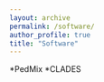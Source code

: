 ```yaml
---
layout: archive
permalink: /software/
author_profile: true
title: "Software"
---
```


*PedMix
*CLADES
